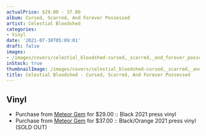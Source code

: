 ```yaml
---
actualPrice: $29.00 - 37.00
album: Cursed, Scarred, And Forever Possessed
artist: Celestial Bloodshed
categories:
- Vinyl
date: '2021-07-30T05:09:01'
draft: false
images:
- /images/covers/celestial_bloodshed-cursed,_scarred,_and_forever_possessed.jpg
inStock: true
thumbnailImage: /images/covers/celestial_bloodshed-cursed,_scarred,_and_forever_possessed-thumb.jpg
title: Celestial Bloodshed - Cursed, Scarred, And Forever Possessed
---
```


## Vinyl
* Purchase from [Meteor Gem](https://meteor-gem.com/products/celestial-bloodshed-cursed-scarred-and-forever-possessed-lp) for $29.00 :: Black 2021 press vinyl
* Purchase from [Meteor Gem](https://meteor-gem.com/products/celestial-bloodshed-cursed-scarred-and-forever-possessed-lp) for $37.00 :: Black/Orange 2021 press vinyl (SOLD OUT)
